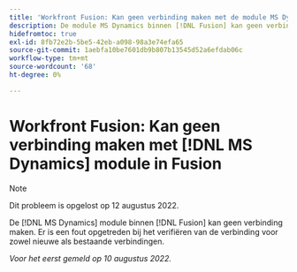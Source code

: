 ```yaml
---
title: 'Workfront Fusion: Kan geen verbinding maken met de module MS Dynamics in Fusion'
description: De module MS Dynamics binnen [!DNL Fusion] kan geen verbinding maken. Bij het zoeken naar een fout kan de verbindingsfout voor zowel nieuwe als bestaande verbindingen niet worden geverifieerd.
hidefromtoc: true
exl-id: 8fb72e2b-5be5-42eb-a098-98a3e74efa65
source-git-commit: 1aebfa10be7601db9b807b13545d52a6efdab06c
workflow-type: tm+mt
source-wordcount: '68'
ht-degree: 0%

---
```


# Workfront Fusion: Kan geen verbinding maken met [!DNL MS Dynamics] module in Fusion

>[!NOTE]
>
> Dit probleem is opgelost op 12 augustus 2022.

De [!DNL MS Dynamics] module binnen [!DNL Fusion] kan geen verbinding maken. Er is een fout opgetreden bij het verifiëren van de verbinding voor zowel nieuwe als bestaande verbindingen.

_Voor het eerst gemeld op 10 augustus 2022._
